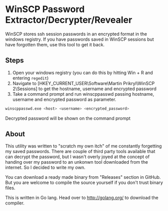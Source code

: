WinSCP Password Extractor/Decrypter/Revealer
=============================================

WinSCP stores ssh session passwords in an encrypted format in the windows registry. If you have passwords saved in WinSCP sessions but have forgotten them, use this tool to get it back.

Steps
-----
1. Open your windows registry (you can do this by hitting Win + R and entering `regedit`)
1. Navigate to [HKEY_CURRENT_USER\\Software\\Martin Prikryl\\WinSCP 2\\Sessions] to get the hostname, username and encrypted password
1. Take a command prompt and run winscppasswd passing hostname, username and encrypted password as parameter.

```sh
winscppasswd.exe <host> <username> <encrypted_password>
```
Decrypted password will be shown on the command prompt

About
------
This utility was written to "scratch my own itch" of me constantly forgetting my saved passwords. There are couple of third party tools available that can decrypt the password, but I wasn't overly joyed at the concept of handing over my password to an unkonwn tool downloaded from the internet. So I decided to write my own.

You can download a ready made binary from "Releases" section in GitHub. But you are welcome to compile the source yourself if you don't trust binary files. 

This is written in Go lang. Head over to http://golang.org/ to download the compiler.
